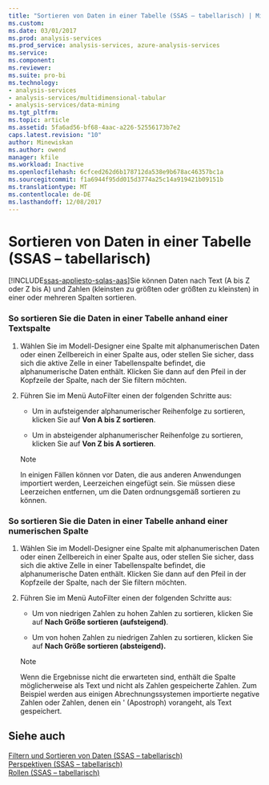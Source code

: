 ```yaml
---
title: "Sortieren von Daten in einer Tabelle (SSAS – tabellarisch) | Microsoft Docs"
ms.custom: 
ms.date: 03/01/2017
ms.prod: analysis-services
ms.prod_service: analysis-services, azure-analysis-services
ms.service: 
ms.component: 
ms.reviewer: 
ms.suite: pro-bi
ms.technology:
- analysis-services
- analysis-services/multidimensional-tabular
- analysis-services/data-mining
ms.tgt_pltfrm: 
ms.topic: article
ms.assetid: 5fa6ad56-bf68-4aac-a226-52556173b7e2
caps.latest.revision: "10"
author: Minewiskan
ms.author: owend
manager: kfile
ms.workload: Inactive
ms.openlocfilehash: 6cfced262d6b178712da538e9b678ac46357bc1a
ms.sourcegitcommit: f1a6944f95dd015d3774a25c14a919421b09151b
ms.translationtype: MT
ms.contentlocale: de-DE
ms.lasthandoff: 12/08/2017
---
```

# <a name="sort-data-in-a-table-ssas-tabular"></a>Sortieren von Daten in einer Tabelle (SSAS – tabellarisch)
[!INCLUDE[ssas-appliesto-sqlas-aas](../../includes/ssas-appliesto-sqlas-aas.md)]Sie können Daten nach Text (A bis Z oder Z bis A) und Zahlen (kleinsten zu größten oder größten zu kleinsten) in einer oder mehreren Spalten sortieren.  
  
### <a name="to-sort-the-data-in-a-table-based-on-a-text-column"></a>So sortieren Sie die Daten in einer Tabelle anhand einer Textspalte  
  
1.  Wählen Sie im Modell-Designer eine Spalte mit alphanumerischen Daten oder einen Zellbereich in einer Spalte aus, oder stellen Sie sicher, dass sich die aktive Zelle in einer Tabellenspalte befindet, die alphanumerische Daten enthält. Klicken Sie dann auf den Pfeil in der Kopfzeile der Spalte, nach der Sie filtern möchten.  
  
2.  Führen Sie im Menü AutoFilter einen der folgenden Schritte aus:  
  
    -   Um in aufsteigender alphanumerischer Reihenfolge zu sortieren, klicken Sie auf **Von A bis Z sortieren**.  
  
    -   Um in absteigender alphanumerischer Reihenfolge zu sortieren, klicken Sie auf **Von Z bis A sortieren**.  
  
    > [!NOTE]  
    >  In einigen Fällen können vor Daten, die aus anderen Anwendungen importiert werden, Leerzeichen eingefügt sein. Sie müssen diese Leerzeichen entfernen, um die Daten ordnungsgemäß sortieren zu können.  
  
### <a name="to-sort-the-data-in-a-table-based-on-a-numeric-column"></a>So sortieren Sie die Daten in einer Tabelle anhand einer numerischen Spalte  
  
1.  Wählen Sie im Modell-Designer eine Spalte mit alphanumerischen Daten oder einen Zellbereich in einer Spalte aus, oder stellen Sie sicher, dass sich die aktive Zelle in einer Tabellenspalte befindet, die alphanumerische Daten enthält. Klicken Sie dann auf den Pfeil in der Kopfzeile der Spalte, nach der Sie filtern möchten.  
  
2.  Führen Sie im Menü AutoFilter einen der folgenden Schritte aus:  
  
    -   Um von niedrigen Zahlen zu hohen Zahlen zu sortieren, klicken Sie auf **Nach Größe sortieren (aufsteigend)**.  
  
    -   Um von hohen Zahlen zu niedrigen Zahlen zu sortieren, klicken Sie auf **Nach Größe sortieren (absteigend).**  
  
    > [!NOTE]  
    >  Wenn die Ergebnisse nicht die erwarteten sind, enthält die Spalte möglicherweise als Text und nicht als Zahlen gespeicherte Zahlen. Zum Beispiel werden aus einigen Abrechnungssystemen importierte negative Zahlen oder Zahlen, denen ein ' (Apostroph) vorangeht, als Text gespeichert.  
  
## <a name="see-also"></a>Siehe auch  
 [Filtern und Sortieren von Daten &#40;SSAS – tabellarisch&#41;](http://msdn.microsoft.com/library/55ebd7a6-2458-4398-911f-fcfeb2413f1b)   
 [Perspektiven &#40;SSAS – tabellarisch&#41;](../../analysis-services/tabular-models/perspectives-ssas-tabular.md)   
 [Rollen &#40;SSAS – tabellarisch&#41;](../../analysis-services/tabular-models/roles-ssas-tabular.md)  
  
  
